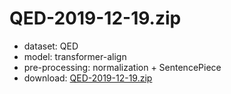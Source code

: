 # QED-2019-12-19.zip

* dataset: QED
* model: transformer-align
* pre-processing: normalization + SentencePiece
* download: [QED-2019-12-19.zip](https://object.pouta.csc.fi/OPUS-MT-dev/run-en/QED-2019-12-19.zip)

